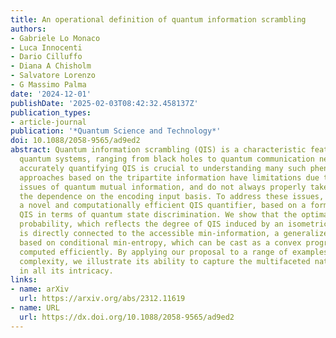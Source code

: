 ```yaml
---
title: An operational definition of quantum information scrambling
authors:
- Gabriele Lo Monaco
- Luca Innocenti
- Dario Cilluffo
- Diana A Chisholm
- Salvatore Lorenzo
- G Massimo Palma
date: '2024-12-01'
publishDate: '2025-02-03T08:42:32.458137Z'
publication_types:
- article-journal
publication: '*Quantum Science and Technology*'
doi: 10.1088/2058-9565/ad9ed2
abstract: Quantum information scrambling (QIS) is a characteristic feature of several
  quantum systems, ranging from black holes to quantum communication networks. While
  accurately quantifying QIS is crucial to understanding many such phenomena, common
  approaches based on the tripartite information have limitations due to the accessibility
  issues of quantum mutual information, and do not always properly take into consideration
  the dependence on the encoding input basis. To address these issues, we propose
  a novel and computationally efficient QIS quantifier, based on a formulation of
  QIS in terms of quantum state discrimination. We show that the optimal guessing
  probability, which reflects the degree of QIS induced by an isometric quantum evolution,
  is directly connected to the accessible min-information, a generalized channel capacity
  based on conditional min-entropy, which can be cast as a convex program and thus
  computed efficiently. By applying our proposal to a range of examples with increasing
  complexity, we illustrate its ability to capture the multifaceted nature of QIS
  in all its intricacy.
links:
- name: arXiv
  url: https://arxiv.org/abs/2312.11619
- name: URL
  url: https://dx.doi.org/10.1088/2058-9565/ad9ed2
---
```

